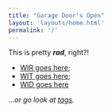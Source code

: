 ```yaml
---
title: "Garage Door's Open"
layout: 'layouts/home.html'
permalink: '/'
---
```


<!-- @TODO: add "what/who/why is this" text as keys in FM, above -->

This is pretty _**rad**_, right?!

* [WIR goes here](wir);
* [WIT goes here](wit);
* [WID goes here](wid)

..._or go look at [tags](tags)._